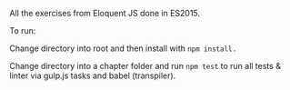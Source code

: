 All the exercises from Eloquent JS done in ES2015.

To run: 

Change directory into root and then install with `npm install.`

Change directory into a chapter folder and run `npm test` to run all tests & linter via gulp.js tasks and babel (transpiler).
